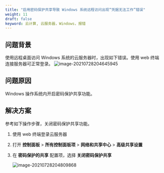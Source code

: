```yaml
---
title: "启用密码保护共享导致 Windows 系统远程访问出现“凭据无法工作”错误"
weight: 11
draft: false
keyword: 云计算, 云服务器，Windows，报错
---
```


## 问题背景
使用远程桌面访问 Windows 系统的云服务器时，出现如下错误。使用 web 终端连接服务器可正常登录。
![image-20210728204645945](../../../_images/win_not_work.png)

## 问题原因
Windows 操作系统内开启密码保护共享功能。

## 解决方案
参考如下操作步骤，关闭密码保护共享功能。

1. 使用 web 终端登录云服务器
2. 打开 **控制面板** > **所有控制面板项** > **网络和共享中心** > **高级共享设置**
3. 在 **密码保护的共享** 配置项，选择 **关闭密码保护共享** 

   ![image-20210728204809868](../../../_images/win_not_work2.png)
